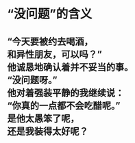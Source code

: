 # “没问题”的含义

“今天要被约去喝酒，
\
和异性朋友，可以吗？”
\
他诚恳地确认着并不妥当的事。
\
“没问题呀。”
\
他对着强装平静的我继续说：
\
“你真的一点都不会吃醋呢。”
\
是他太愚笨了呢，
\
还是我装得太好呢？
<br>
<br>
<br>
<br>
<br>
<br>
<br>
<br>
<br>
<br>
<br>
<br>
<br>
<br>
---

